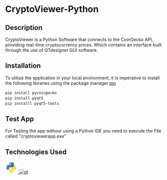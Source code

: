 # CryptoViewer-Python

## Description
CryptoViewer is a Python Software that connects to the CoinGecko API, providing real-time cryptocurrency prices. Which contains an interface built through the use of QTdesigner GUI software.

## Installation
To utilize the application in your local environment, it is imperative to install the following libraries using the package manager [pip](https://pip.pypa.io/en/stable/) 

```bash
pip install pycoingecko 
pip install pyqt5
pip installl pyqt5-tools
```

## Test App
For Testing the app without using a Python IDE you need to execute the File called "cryptoviewerapp.exe"

## Technologies Used
<p align="left"> 
<a href="https://www.python.org" target="_blank" rel="noreferrer"> <img src="https://raw.githubusercontent.com/devicons/devicon/master/icons/python/python-original.svg" alt="python" width="40" height="40"/> </a> 
</a> <a href="https://www.qt.io/" target="_blank" rel="noreferrer"> <img src="https://upload.wikimedia.org/wikipedia/commons/0/0b/Qt_logo_2016.svg" alt="qt" width="40" height="40"/> </a> 
</p>


